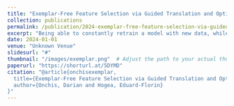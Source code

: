 ```yaml
---
title: "Exemplar-Free Feature Selection via Guided Translation and Optimization  Towards Robust Class-Incremental Learning"
collection: publications
permalink: /publication/2024-exemplar-free-feature-selection-via-guided-translation-and-optimization-towards-robust-class-incremental-learning
excerpt: "Being able to constantly retrain a model with new data, while not retaining the old one, and still being able to successfully classify both is an interesting concept that has seen a surge in interest in both academia and industry. This specific field, called Exemplarfree class-incremental learning (EFCIL) poses significant challenges, primarily due to catastrophic forgetting, necessitating a delicate balance between stability and plasticity to accurately recognize both new and previous classes. Traditional EFCIL approaches typically skew towards either model plasticity through successive fine-tuning or stability by employing a fixed feature extractor beyond the initial incremental state. Building upon the foundational FeTrIL framework, our research extends into novel experimental domains to examine the efficacy of various oversampling techniques and dynamic optimization strategies across multiple challenging datasets and incremental settings. We specifically explore how oversampling impacts accuracy relative to feature availability and how different optimization methodologies, including dynamic recalibration and feature pool diversification, influence incremental learning outcomes. The results from these comprehensive experiments, conducted on CIFAR100, Tiny-ImageNet, and an ImageNet-Subset, underscore the superior performance of FeTrIL++ in balancing accuracy for both new and past classes against ten contemporary methods. Notably, our extensions reveal the nuanced impacts of oversampling and optimization on EFCIL, contributing to a more refined understanding of feature-space manipulation for class incremental learning. FeTrIL and …"
date: 2024-01-01
venue: "Unknown Venue"
slidesurl: "#"
thumbnail: "/images/exemplar.png"  # Adjust the path to your actual thumbnail location
paperurl: "https://shorturl.at/5DYMD"
citation: "@article{onchisexemplar,
  title={Exemplar-Free Feature Selection via Guided Translation and Optimization: Towards Robust Class-Incremental Learning},
  author={Onchis, Darian and Hogea, Eduard-Florin}
}"
---
```

